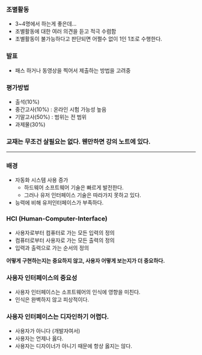 ### 조별활동
- 3~4명에서 하는게 좋은데...
- 조별활동에 대한 여러 의견을 듣고 적극 수렴함
- 조별활동이 불가능하다고 판단되면 어쩔수 없이 1인 1조로 수행한다.

### 발표
- 패스 하거나 동영상을 찍어서 제출하는 방법을 고려중

###  평가방법
- 출석(10%)
- 중간고사(10%) : 온라인 시험 가능성 높음
- 기말고사(50%) : 범위는 전 범위
- 과제물(30%)

### 교재는 무조건 살필요는 없다. 웬만하면 강의 노트에 있다.
---
### 배경
- 자동화 시스템 사용 증가
	- 하드웨어 소프트웨어 기술은 빠르게 발전한다.
	- 그러나 유저 인터페이스 기술은 따라가지 못하고 있다.
- 능력에 비해 유저인터페이스가 부족하다.

### HCI (Human-Computer-Interface)
- 사용자로부터 컴퓨터로 가는 모든 입력의 정의
- 컴퓨터로부터 사용자로 가는 모든 출력의 정의
- 입력과 출력으로 가는 순서의 정의

 **어떻게 구현하는지는 중요하지 않고, 사용자 어떻게 보는지가 더 중요하다.**
 
### 사용자 인터페이스의 중요성
- 사용자 인터페이스는 소프트웨어의 인식에 영향을 미친다.
- 인식은 완벽하지 않고 피상적이다.

### 사용자 인터페이스는 디자인하기 어렵다.
- 사용자가 아니다 (개발자여서)
- 사용자는 언제나 옳다.
- 사용자는 디자이너가 아니기 때문에 항상 옳지는 않다.